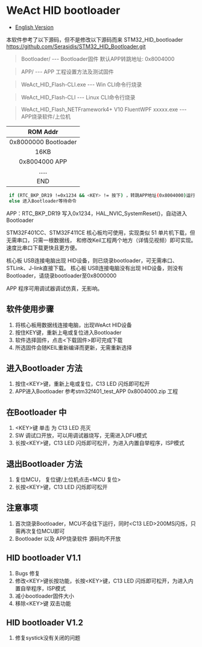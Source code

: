 # WeAct HID bootloader

* [English Version](./README.md)

本软件参考了以下源码，但不是修改以下源码而来
STM32_HID_bootloader  <https://github.com/Serasidis/STM32_HID_Bootloader.git>

> Bootloader/ --- Bootloader固件 默认APP转跳地址: 0x8004000

> APP/ --- APP 工程设置方法及测试固件

> WeAct_HID_Flash-CLI.exe --- Win CLI命令行烧录

> WeAct_HID_Flash-CLI --- Linux CLI命令行烧录

> WeAct_HID_Flash_NETFramework4+ V10 FluentWPF xxxxx.exe --- APP烧录软件/上位机

|ROM Addr|
|:--:|
|0x8000000 Bootloader|
|16KB |
|0x8004000 APP|  
|..... |
|END|

``` bash
 if (RTC_BKP_DR19 !=0x1234 && <KEY> != 按下) ，转跳APP地址(0x8004000)运行
 else 进入Bootloader等待命令
 ```

 APP：RTC_BKP_DR19 写入0x1234，HAL_NVIC_SystemReset()，自动进入Bootloader

STM32F401CC、STM32F411CE 核心板均可使用，实现类似 51 单片机下载，但无需串口，只需一根数据线，
和修改Keil工程两个地方（详情见视频）即可实现。速度比串口下载更快且更方便。

核心板 USB连接电脑出现 HID设备，则已烧录bootloader，可无需串口、STLink、J-link直接下载。
核心板 USB连接电脑没有出现 HID设备，则没有Bootloader，请烧录bootloader至0x8000000

APP 程序可用调试器调试仿真，无影响。

## 软件使用步骤

1. 将核心板用数据线连接电脑，出现WeAct HID设备
2. 按住KEY键，重新上电或复位进入Bootloader
3. 软件选择固件，点击\<下载固件\>即可完成下载
4. 所选固件会随KEIL重新编译而更新，无需重新选择

## 进入Bootloader 方法

1. 按住\<KEY\>键，重新上电或复位，C13 LED 闪烁即可松开
2. APP进入Bootloader 参考stm32f401_test_APP 0x8004000.zip 工程

## 在Bootloader 中

1. \<KEY\>键 单击 为 C13 LED 亮灭
2. SW 调试口开放，可以用调试器烧写，无需进入DFU模式
3. 长按\<KEY\>键，C13 LED 闪烁即可松开，为进入内置自举程序，ISP模式

## 退出Bootloader 方法

1. 复位MCU， 复位键/上位机点击\<MCU 复位\>
2. 长按\<KEY\>键，C13 LED 闪烁即可松开

## 注意事项

1. 首次烧录Bootloader，MCU不会往下运行，同时\<C13 LED>200MS闪烁，只需再次复位MCU即可
2. Bootloader 以及 APP烧录软件 源码均不开放

## HID bootloader V1.1

1. Bugs 修复
2. 修改\<KEY\>键长按功能，长按\<KEY>键，C13 LED 闪烁即可松开，为进入内置自举程序，ISP模式
3. 减小bootloader固件大小
4. 移除\<KEY\>键 双击功能

## HID bootloader V1.2

1. 修复systick没有关闭的问题
